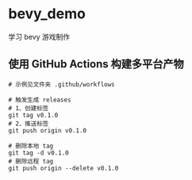 # bevy_demo

学习 bevy 游戏制作



## 使用 GitHub Actions 构建多平台产物

```shell
# 示例见文件夹 .github/workflows

# 触发生成 releases 
# 1、创建标签
git tag v0.1.0
# 2、推送标签
git push origin v0.1.0

# 删除本地 tag
git tag -d v0.1.0
# 删除远程 tag
git push origin --delete v0.1.0
```
